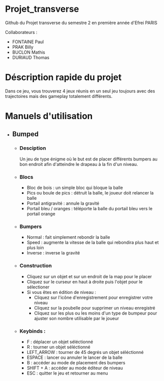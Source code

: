 # Projet_transverse
Github du Projet transverse du semestre 2 en première année d'Efrei PARIS

Collaborateurs  : 
- FONTAINE Paul
-	PRAK Billy
-	BUCLON Mathis
-	DURIAUD Thomas

# Déscription rapide du projet
Dans ce jeu, vous trouverez 4 jeux réunis en un seul jeu toujours avec des trajectoires mais des gameplay totalement différents.

# Manuels d'utilisation
- ## Bumped
  - ### Desciption
    Un jeu de type énigme où le but est de placer différents bumpers au bon endroit afin d'atteindre le drapeau à la fin d'un niveau.
  - ### Blocs
    - Bloc de bois : un simple bloc qui bloque la balle
    - Pics ou boule de pics : détruit la balle, le joueur doit relancer la balle
    - Portail antigravité : annule la gravité
    - Portail bleu / oranges : téléporte la balle du portail bleu vers le portail orange
  - ### Bumpers
    - Normal : fait simplement rebondir la balle
    - Speed : augmente la vitesse de la balle qui rebondira plus haut et plus loin
    - Inverse : inverse la gravité
  - ### Construction
    - Cliquez sur un objet et sur un endroit de la map pour le placer
    - Cliquez sur le curseur en haut à droite puis l'objet pour le sélectioner
    - Si vous êtes en édition de niveau :
      - Cliquez sur l'icône d'enregistrement pour enregistrer votre niveau
      - Cliquez sur la poubelle pour supprimer un niveau enregistré
      - Cliquez sur les plus ou les moins d'un type de bumpeur pour ajuster son nombre utilisable par le joueur
  - ### Keybinds :
     - F : déplacer un objet séléctionné
     - R : tourner un objet séléctionné
     - LEFT_ARROW : tourner de 45 degrés un objet séléctionné
     - ESPACE : lancer ou annuler le lancer de la balle
     - B : accéder au mode de placement des bumpers
     - SHIFT + A : accéder au mode éditeur de niveau
     - ESC : quitter le jeu et retourner au menu
